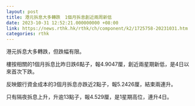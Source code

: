 ```yaml
---
layout: post
title: 港元拆息大多轉跌　1個月拆息創近兩周新低
date: 2023-10-31 12:52:21.000000000 +08:00
link: https://news.rthk.hk/rthk/ch/component/k2/1725758-20231031.htm
categories: rthk
---
```


港元拆息大多轉跌，但跌幅有限。

樓按相關的1個月拆息比昨日跌6點子，報4.9047厘，創近兩星期新低，是4日以來首次下跌。

反映銀行資金成本的3個月拆息亦跌近2點子，報5.2426厘，結束兩連升。

只有隔夜拆息上升，升逾13點子，報4.529厘，是1星期高位，連升4日。
